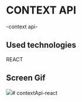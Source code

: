 <h1> CONTEXT API </h1>

-context api-

<h2> Used technologies </h2>

REACT

<h2> Screen Gif </h2>

![](ekran.gif)# contextApi-react
